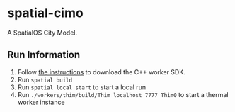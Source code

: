 # spatial-cimo

A SpatialOS City Model.

## Run Information

1. Follow [the instructions](https://spatialos.improbable.io/docs/reference/latest/workers/cpp/introduction) to download the C++ worker SDK.
2. Run `spatial build`
3. Run `spatial local start` to start a local run
4. Run `./workers/thim/build/Thim localhost 7777 Thim0` to start a thermal worker instance
